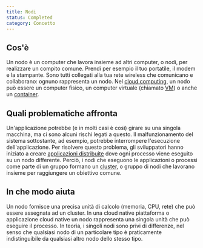```yaml
---
title: Nodi
status: Completed
category: Concetto
---
```


## Cos'è

Un nodo è un computer che lavora insieme ad altri computer, o nodi, per realizzare un compito comune. Prendi per esempio il tuo portatile, il modem e la stampante. Sono tutti collegati alla tua rete wireless che comunicano e collaborano: ognuno rappresenta un nodo. Nel [cloud computing](/it/cloud-computing/), un nodo può essere un computer fisico, un computer virtuale (chiamato [VM](/it/virtual-machine/)) o anche un [container](/it/container/).

## Quali problematiche affronta

Un'applicazione potrebbe (e in molti casi è così) girare su una singola macchina, ma ci sono alcuni rischi legati a questo. Il malfunzionamento del sistema sottostante, ad esempio, potrebbe interrompere l'esecuzione dell'applicazione. Per risolvere questo problema, gli sviluppatori hanno iniziato a creare [applicazioni distribuite](/it/distributed-apps/) dove ogni processo viene eseguito su un nodo differente. Perciò, i nodi che eseguono le applicazioni o processi come parte di un gruppo formano un [cluster](/it/cluster/), o gruppo di nodi che lavorano insieme per raggiungere un obiettivo comune.

## In che modo aiuta

Un nodo fornisce una precisa unità di calcolo (memoria, CPU, rete) che può essere assegnata ad un cluster. In una cloud native piattaforma o applicazione cloud native un nodo rappresenta una singola unità che può eseguire il processo. In teoria, i singoli nodi sono privi di differenze, nel senso che qualsiasi nodo di un particolare tipo è praticamente indistinguibile da qualsiasi altro nodo dello stesso tipo.
